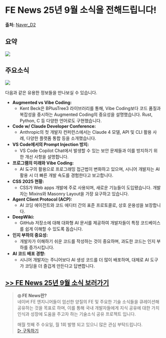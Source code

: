 # FE News 25년 9월 소식을 전해드립니다!

**출처:** [Naver_D2](https://d2.naver.com/news/5392282)

## 요약
![](https://d2.naver.com/content/images/2023/07/-----------2023-07-06------4-16-49.png)

주요소식
----

![](https://d2.naver.com/content/images/2025/09/image-48.png)

다음과 같은 유용한 정보들을 만나보실 수 있습니다.

* **Augmented vs Vibe Coding:**
  + Kent Beck은 BPlusTree3 라이브러리를 통해, Vibe Coding보다 코드 품질과 복잡성을 중시하는 Augmented Coding의 중요성을 설명했습니다. Rust, Python, C 등 다양한 언어로도 구현했습니다.
* **Code w/ Claude Developer Conference:**
  + Anthropic의 첫 개발자 컨퍼런스에서는 Claude 4 모델, API 및 CLI 활용 사례, 다양한 플랫폼 통합 등을 소개했습니다.
* **VS Code에서의 Prompt Injection 방지:**
  + VS Code Copilot Chat에서 발생할 수 있는 보안 문제들과 이를 방지하기 위한 개선 사항을 설명합니다.
* **프로그램의 미래와 Vibe Coding:**
  + AI 도구의 활용으로 프로그래밍 접근법이 변화하고 있으며, 시니어 개발자는 AI 활용 시 더 빠른 개발 속도를 경험한다고 보고합니다.
* **CSS 2025 현황:**
  + CSS가 Web apps 개발에 주로 사용되며, 새로운 기능들이 도입됐습니다. 개발자는 Mixins와 Masonry Layout을 가장 요구하고 있습니다.
* **Agent Client Protocol (ACP):**
  + AI 코딩 에이전트와 코드 에디터 간의 표준 프로토콜로, 상호 운용성을 보장합니다.
* **DeepWiki:**
  + GitHub 저장소에 대해 대화형 AI 문서를 제공하여 개발자들이 특정 코드베이스를 쉽게 이해할 수 있도록 돕습니다.
* **인지 부하의 중요성:**
  + 개발자가 이해하기 쉬운 코드를 작성하는 것이 중요하며, 과도한 코드는 인지 부하를 증가시킵니다.
* **AI 코드 배포 경향:**
  + 시니어 개발자는 주니어보다 AI 생성 코드를 더 많이 배포하며, 대체로 AI 도구가 코딩을 더 즐겁게 만든다고 답변합니다.

[>> FE News 25년 9월 소식 보러가기](https://github.com/naver/fe-news/blob/master/issues/2025-09.md)
-------------------------------------------------------------------------------------------

> **◎ FE News란?**  
> 네이버 FE 엔지니어들이 엄선한 양질의 FE 및 주요한 기술 소식들을 큐레이션해 공유하는 것을 목표로 하며, 이를 통해 국내 개발자들에게 지식 공유에 대한 가치 인식과 성장에 도움을 주고자 하는 기술소식 공유 프로젝트 입니다.
>
> 매월 첫째 주 수요일, 월 1회 발행 되고 있으니 많은 관심 부탁드립니다.  
> [▷ 구독하기](https://fenews.substack.com/embed)
